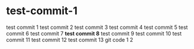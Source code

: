 # test-commit-1
test commit 1
test commit 2
test commit 3
test commit 4
test commit 5
test commit 6
test commit 7
**test commit 8**
test commit 9
test commit 10
test commit 11
test commit 12
test commit 13
git code
1
2
